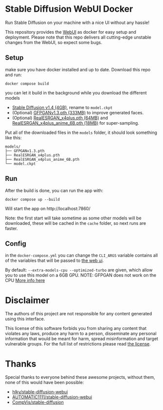 ﻿# Stable Diffusion WebUI Docker

Run Stable Diffusion on your machine with a nice UI without any hassle!

This repository provides the [WebUI](https://github.com/hlky/stable-diffusion-webui) as docker for easy setup and deployment. Please note that this repo delivers all cutting-edge unstable changes from the WebUI, so expect some bugs.

## Setup

make sure you have docker installed and up to date. Download this repo and run:

```
docker compose build
```

you can let it build in the background while you download the different models

- [Stable Diffusion v1.4 (4GB)](https://www.googleapis.com/storage/v1/b/aai-blog-files/o/sd-v1-4.ckpt?alt=media), rename to `model.ckpt`
- (Optional) [GFPGANv1.3.pth (333MB)](https://github.com/TencentARC/GFPGAN/releases/download/v1.3.0/GFPGANv1.3.pth) to improve generated faces.
- (Optional) [RealESRGAN_x4plus.pth (64MB)](https://github.com/xinntao/Real-ESRGAN/releases/download/v0.1.0/RealESRGAN_x4plus.pth) and [RealESRGAN_x4plus_anime_6B.pth (18MB)](https://github.com/xinntao/Real-ESRGAN/releases/download/v0.2.2.4/RealESRGAN_x4plus_anime_6B.pth) for super-sampling.

Put all of the downloaded files in the `models` folder, it should look something like this:

```
models/
├── GFPGANv1.3.pth
├── RealESRGAN_x4plus.pth
├── RealESRGAN_x4plus_anime_6B.pth
└── model.ckpt
```

## Run

After the build is done, you can run the app with:

```
docker compose up --build
```

Will start the app on http://localhost:7860/

Note: the first start will take sometime as some other models will be downloaded, these will be cached in the `cache` folder, so next runs are faster.

## Config

in the `docker-compose.yml` you can change the `CLI_ARGS` variable contains all of the variables that will be passed to [the web ui](https://github.com/hlky/stable-diffusion/blob/fa977b3d6f9d0b264035c949fd70415476f00036/scripts/webui.py).

By default: `--extra-models-cpu --optimized-turbo` are given, which allow you to use this model on a 6GB GPU.
NOTE: GFPGAN does not work on the CPU [More info here](https://github.com/AbdBarho/stable-diffusion-webui-docker/issues/4)

# Disclaimer

The authors of this project are not responsible for any content generated using this interface.

This license of this software forbids you from sharing any content that violates any laws, produce any harm to a person, disseminate any personal information that would be meant for harm, spread misinformation and target vulnerable groups. For the full list of restrictions please read [the license](./LICENSE).

# Thanks

Special thanks to everyone behind these awesome projects, without them, none of this would have been possible:

- [hlky/stable-diffusion-webui](https://github.com/hlky/stable-diffusion-webui)
- [AUTOMATIC1111/stable-diffusion-webui](https://github.com/AUTOMATIC1111/stable-diffusion-webui)
- [CompVis/stable-diffusion](https://github.com/CompVis/stable-diffusion)
